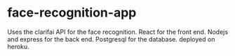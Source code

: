 # face-recognition-app
Uses the clarifai API for the face recognition.  React for the front end. Nodejs and express for the back end. Postgresql for the database. deployed on heroku.
